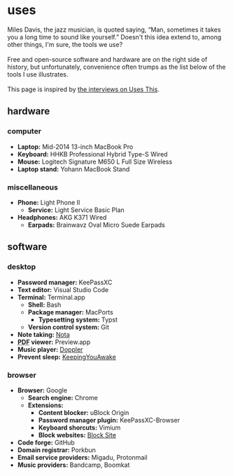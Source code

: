 # uses

<aside>Miles Davis, the jazz musician, is quoted saying, “Man, sometimes it takes you a long time to sound like yourself.” Doesn't this idea extend to, among other things, I'm sure, the tools we use?<br><br>Free and open-source software and hardware are on the right side of history, but unfortunately, convenience often trumps as the list below of the tools I use illustrates.<br><br>This page is inspired by <a href="https://usesthis.com">the interviews on Uses This</a>.</aside>

## hardware
### computer
- **Laptop:** Mid-2014 13-inch MacBook Pro
- **Keyboard:** HHKB Professional Hybrid Type-S Wired
- **Mouse:** Logitech Signature M650 L Full Size Wireless
- **Laptop stand:** Yohann MacBook Stand

### miscellaneous
- **Phone:** Light Phone II
  - **Service:** Light Service Basic Plan
- **Headphones:** AKG K371 Wired
  - **Earpads:** Brainwavz Oval Micro Suede Earpads

## software
### desktop
- **Password manager:** KeePassXC
- **Text editor:** Visual Studio Code
- **Terminal:** Terminal.app
  - **Shell:** Bash
  - **Package manager:** MacPorts
    - **Typesetting system:** Typst
  - **Version control system:** Git
- **Note taking:** [Nota](https://nota.md/)
- **<abbr title="Portable Document Format">PDF</abbr> viewer:** Preview.app
- **Music player:** [Doppler](https://brushedtype.co/doppler/)
- **Prevent sleep:** [KeepingYouAwake](https://keepingyouawake.app/)

### browser
- **Browser:** Google
  - **Search engine:** Chrome
  - **Extensions:**
    - **Content blocker:** uBlock Origin
    - **Password manager plugin:** KeePassXC-Browser
    - **Keyboard shorcuts:** Vimium
    - **Block websites:** [Block Site](https://github.com/penge/block-site)
- **Code forge:** GitHub
- **Domain registrar:** Porkbun
- **Email service providers:** Migadu, Protonmail
- **Music providers:** Bandcamp, Boomkat